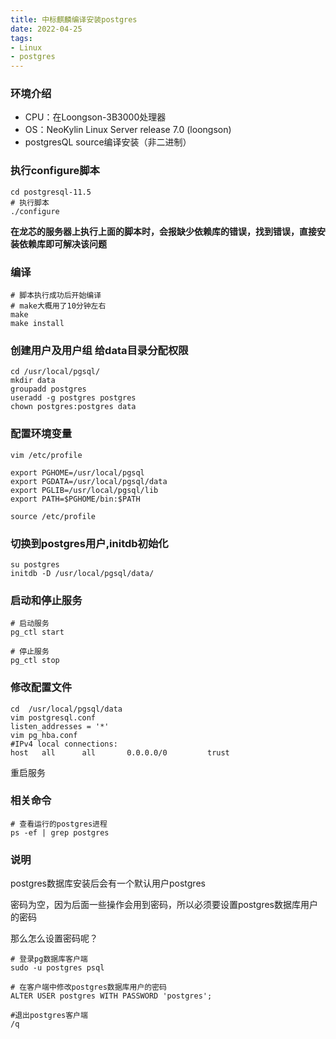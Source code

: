 ```yaml
---
title: 中标麒麟编译安装postgres
date: 2022-04-25
tags: 
- Linux
- postgres
---
```






### 环境介绍

* CPU：在Loongson-3B3000处理器
* OS：NeoKylin Linux Server release 7.0 (loongson)
* postgresQL source编译安装（非二进制）

### 执行configure脚本

```shell
cd postgresql-11.5
# 执行脚本
./configure
```

**在龙芯的服务器上执行上面的脚本时，会报缺少依赖库的错误，找到错误，直接安装依赖库即可解决该问题**

### 编译

```shell
# 脚本执行成功后开始编译
# make大概用了10分钟左右
make
make install
```

### 创建用户及用户组 给data目录分配权限

```shell
cd /usr/local/pgsql/
mkdir data
groupadd postgres
useradd -g postgres postgres
chown postgres:postgres data
```

### 配置环境变量

```shell
vim /etc/profile

export PGHOME=/usr/local/pgsql
export PGDATA=/usr/local/pgsql/data
export PGLIB=/usr/local/pgsql/lib
export PATH=$PGHOME/bin:$PATH

source /etc/profile
```

### 切换到postgres用户,initdb初始化

```shell
su postgres
initdb -D /usr/local/pgsql/data/
```

### 启动和停止服务

```shell
# 启动服务
pg_ctl start

# 停止服务
pg_ctl stop
```

### 修改配置文件

```shell
cd  /usr/local/pgsql/data
vim postgresql.conf
listen_addresses = '*'
vim pg_hba.conf
#IPv4 local connections:   
host   all      all       0.0.0.0/0         trust
```

重启服务

### 相关命令

```shell
# 查看运行的postgres进程
ps -ef | grep postgres
```

### 说明

postgres数据库安装后会有一个默认用户postgres

密码为空，因为后面一些操作会用到密码，所以必须要设置postgres数据库用户的密码

那么怎么设置密码呢？

```shell
# 登录pg数据库客户端
sudo -u postgres psql

# 在客户端中修改postgres数据库用户的密码
ALTER USER postgres WITH PASSWORD 'postgres';

#退出postgres客户端
/q
```

